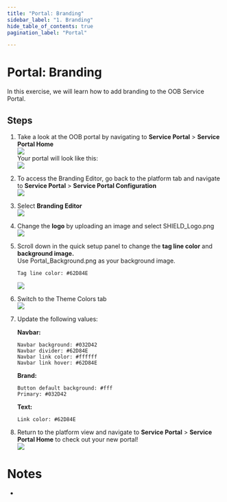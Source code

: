 ```yaml
---
title: "Portal: Branding" 
sidebar_label: "1. Branding"
hide_table_of_contents: true
pagination_label: "Portal" 

---
```

# Portal: Branding
In this exercise, we will learn how to add branding to the OOB Service Portal.


## Steps  


1. Take a look at the OOB portal by navigating to **Service Portal** > **Service Portal Home**  
![](./Portal%20Images/sp_home_nav.png)  
Your portal will look like this:  
![](./Portal%20Images/sp_home_oob.png)  


2. To access the Branding Editor, go back to the platform tab and navigate to **Service Portal** > **Service Portal Configuration**  
![](./Portal%20Images/sp_config_nav.png)  


3. Select **Branding Editor**  
![](./Portal%20Images/sp_config_branding.png)  


4. Change the **logo** by uploading an image and select SHIELD_Logo.png  
![](./Portal%20Images/sp_brand_edit_logo.png)  


5. Scroll down in the quick setup panel to change the **tag line color** and **background image.**  
Use Portal_Background.png as your background image.  

    ```
    Tag line color: #62D84E  
    ```  
    
   ![](./Portal%20Images/sp_brand_edit_tag.png)  


6. Switch to the Theme Colors tab  
![](./Portal%20Images/sp_brand_edit_theme.png)  


7. Update the following values:  

    **Navbar:**  
    ```
    Navbar background: #032D42
    Navbar divider: #62D84E
    Navbar link color: #ffffff
    Navbar link hover: #62D84E
    ```  

    **Brand:**  
    ```
    Button default background: #fff
    Primary: #032D42
    ```

    **Text:**  
    ```
    Link color: #62D84E
    ```  


8. Return to the platform view and navigate to **Service Portal** > **Service Portal Home** to check out your new portal!  
![](./Portal%20Images/sp_home_new.png)




# Notes 

 - 
 